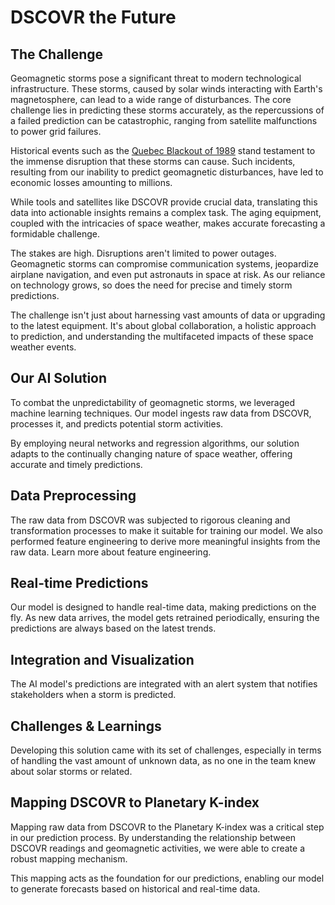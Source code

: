 # DSCOVR the Future

## The Challenge
Geomagnetic storms pose a significant threat to modern technological infrastructure. These storms, caused by solar winds interacting with Earth's magnetosphere, can lead to a wide range of disturbances. The core challenge lies in predicting these storms accurately, as the repercussions of a failed prediction can be catastrophic, ranging from satellite malfunctions to power grid failures.

Historical events such as the [Quebec Blackout of 1989](https://en.wikipedia.org/wiki/March_1989_geomagnetic_storm) stand testament to the immense disruption that these storms can cause. Such incidents, resulting from our inability to predict geomagnetic disturbances, have led to economic losses amounting to millions.

While tools and satellites like DSCOVR provide crucial data, translating this data into actionable insights remains a complex task. The aging equipment, coupled with the intricacies of space weather, makes accurate forecasting a formidable challenge.

The stakes are high. Disruptions aren't limited to power outages. Geomagnetic storms can compromise communication systems, jeopardize airplane navigation, and even put astronauts in space at risk. As our reliance on technology grows, so does the need for precise and timely storm predictions.

The challenge isn't just about harnessing vast amounts of data or upgrading to the latest equipment. It's about global collaboration, a holistic approach to prediction, and understanding the multifaceted impacts of these space weather events.

## Our AI Solution
To combat the unpredictability of geomagnetic storms, we leveraged  machine learning techniques. Our model ingests raw data from DSCOVR, processes it, and predicts potential storm activities.

By employing neural networks and regression algorithms, our solution adapts to the continually changing nature of space weather, offering accurate and timely predictions.

## Data Preprocessing
The raw data from DSCOVR was subjected to rigorous cleaning and transformation processes to make it suitable for training our model. We also performed feature engineering to derive more meaningful insights from the raw data. Learn more about feature engineering.

## Real-time Predictions
Our model is designed to handle real-time data, making predictions on the fly. As new data arrives, the model gets retrained periodically, ensuring the predictions are always based on the latest trends.

## Integration and Visualization
The AI model's predictions are integrated with an alert system that notifies stakeholders when a storm is predicted.

## Challenges & Learnings
Developing this solution came with its set of challenges, especially in terms of handling the vast amount of unknown data, as no one in the team knew about solar storms or related.


## Mapping DSCOVR to Planetary K-index
Mapping raw data from DSCOVR to the Planetary K-index was a critical step in our prediction process. By understanding the relationship between DSCOVR readings and geomagnetic activities, we were able to create a robust mapping mechanism.

This mapping acts as the foundation for our predictions, enabling our model to generate forecasts based on historical and real-time data.